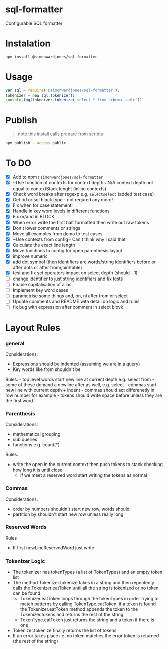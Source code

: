 # sql-formatter
Configurable SQL formatter


# Instalation

```bash
npm install @simonwardjones/sql-formatter
```

# Usage

```javascript
var sql = require('@simonwardjones/sql-formatter');
tokenizer = new sql.Tokenizer()
console.log(tokenizer.tokenize('select * from schema.table'))
```

# Publish
> note this install calls prepare from scripts

```bash
npm publish --access public .
```

# To DO
- [X] Add to npm `@simonwardjones/sql-formatter`
- [X] ~Use function of contexts for context depth~ N/A context depth not equal to contextStack lenght (inline contexts)
- [X] Check word breaks after regexp e.g. `selectselect` (added test case)
- [X] Get rid or sql block type - not requred any more!
- [X] Fix when for case statement!
- [X] Handle in key word levels in different functions
- [X] Fix or/and in BLOCK
- [X] When error write the first half formatted then write out raw tokens
- [X] Don't lower comments or strings
- [X] Move all examples from demo to test cases
- [X] ~Use contexts from config~ Can't think why I said that
- [X] Calculate the exact line length
- [X] Move functions to config for open parenthesis layout
- [X] improve numeric
- [X] add dot symbol (then identifiers are words/string identifiers before or after dots or after from/join/table)
- [X] test and fix set operators impact on select depth (should - 1)
- [ ] change identifier to just string identifiers and fix tests
- [ ] Enable capitalisation of alias
- [ ] Implement key word cases
- [ ] parametrise some things and, on, nl after from or select
- [ ] Update comments and README with detail on logic and rules
- [ ] fix bug with expression after comment in select blovk

# Layout Rules

### general

Considerations:
 - Expressions should be indented (assuming we are in a query)
 - Key words like from shouldn't be

Rules:
    - top level words start new line at current depth e.g. select from
        - some of these demand a newline after as well, e.g. select
    - commas start new line with current depth + indent
    - commas should act differenetly in row number for example
    - tokens should write space before unless they are the first word.

### Parenthesis

Considerations:
 - mathematical grouping
 - sub queries 
 - functions e.g. count(*)

Rules:
 - write the open in the current context then push tokens to stack checking how long it is until close
    - if we meet a reserved word start writing the tokens as normal


### Commas 
Considerations:
 - order by numbers shouldn't start new row, words should.
 - partition by shouldn't start new row unless really long

### Reserved Words

Rules
 - If first newLineReservedWord just write


### Tokenizer Logic

 - The tokenizer has tokenTypes (a list of TokenTypes) and an empty token list
 - The method Tokenizer.tokenize takes in a string and then repeatedly calls the Tokenizer.eatToken until all the string is tokenized or no token can be found
    - Tokenizer.eatToken loops through the tokenTypes in order trying to match patterns by calling TokenType.eatToken, if a token is found the Tokenizer.eatToken method appends the token to the Tokenizer.tokens and returns the rest of the string
    - TokenType.eatToken just returns the string and a token if there is one
 - Tokenizer.tokenize finally returns the list of tokens
 - If an error takes place i.e. no token matches the error token is returned (the rest of the string)